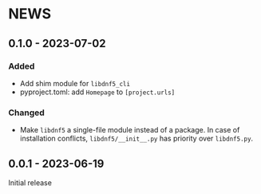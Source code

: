 <!--
Copyright (C) 2023 Maxwell G <maxwell@gtmx.me>
SPDX-License-Identifier: MIT
-->

NEWS
======

## 0.1.0 - 2023-07-02 <a id='0.1.0'></a>

### Added

- Add shim module for `libdnf5_cli`
- pyproject.toml: add `Homepage` to `[project.urls]`

### Changed

- Make `libdnf5` a single-file module instead of a package.
  In case of installation conflicts, `libdnf5/__init__.py` has priority over
  `libdnf5.py`.

## 0.0.1 - 2023-06-19 <a id='0.0.1'></a>

Initial release

